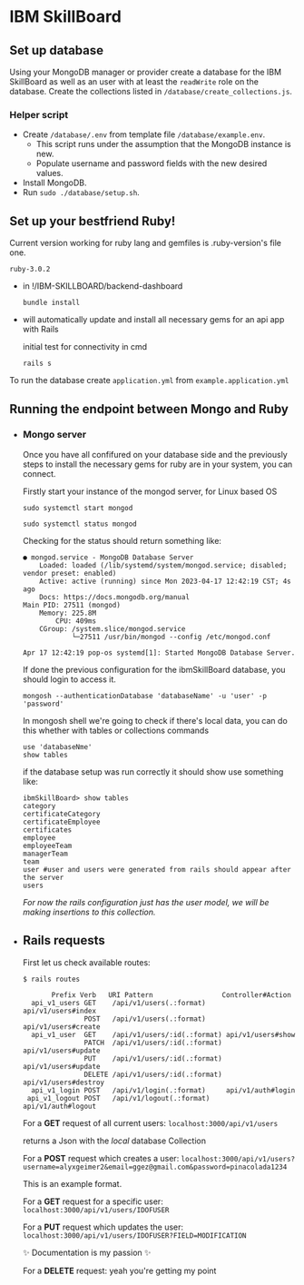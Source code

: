 # IBM SkillBoard

## Set up database

Using your MongoDB manager or provider create a database for the IBM SkillBoard as well as an user with at least the `readWrite` role on the database. Create the collections listed in `/database/create_collections.js`.

### Helper script

- Create `/database/.env` from template file `/database/example.env`.
    - This script runs under the assumption that the MongoDB instance is new.
    - Populate username and password fields with the new desired values.
- Install MongoDB.
- Run `sudo ./database/setup.sh`.

## Set up your bestfriend Ruby!
Current version working for ruby lang and gemfiles is .ruby-version's file one.

`ruby-3.0.2`

- in !/IBM-SKILLBOARD/backend-dashboard

    `bundle install` 


- will automatically update and install all necessary gems for an api app with Rails

    initial test for connectivity in cmd

    `rails s`

To run the database create `application.yml` from `example.application.yml`

## Running the endpoint between Mongo and Ruby
- ### Mongo server
    Once you have all confifured on your database side and the previously steps to install the necessary gems for ruby are in your system, you can connect.

    Firstly start your instance of the mongod server, for Linux based OS
    ```Shell
    sudo systemctl start mongod

    sudo systemctl status mongod
    ```
    Checking for the status should return something like:

    ```Shell
    ● mongod.service - MongoDB Database Server
        Loaded: loaded (/lib/systemd/system/mongod.service; disabled; vendor preset: enabled)
        Active: active (running) since Mon 2023-04-17 12:42:19 CST; 4s ago
        Docs: https://docs.mongodb.org/manual
    Main PID: 27511 (mongod)
        Memory: 225.8M
            CPU: 409ms
        CGroup: /system.slice/mongod.service
                └─27511 /usr/bin/mongod --config /etc/mongod.conf

    Apr 17 12:42:19 pop-os systemd[1]: Started MongoDB Database Server.
    ```
    If done the previous configuration for the ibmSkillBoard database, you should login to access it.

    ```Shell
    mongosh --authenticationDatabase 'databaseName' -u 'user' -p 'password'
    ```
    In mongosh shell we're going to check if there's local data, you can do this whether with tables or collections commands

    ```Shell
    use 'databaseNme'
    show tables
    ```
    if the database setup was run correctly it should show use something like:
    ```Shell
    ibmSkillBoard> show tables
    category
    certificateCategory
    certificateEmployee
    certificates
    employee
    employeeTeam
    managerTeam
    team
    user #user and users were generated from rails should appear after the server
    users
    ```
    *For now the rails configuration just has the user model, we will be making insertions to this collection.*
- ## Rails requests
  First let us check available routes:
  ```Shell
  $ rails routes

         Prefix Verb   URI Pattern                 Controller#Action
    api_v1_users GET    /api/v1/users(.:format)     api/v1/users#index
                 POST   /api/v1/users(.:format)     api/v1/users#create
    api_v1_user  GET    /api/v1/users/:id(.:format) api/v1/users#show
                 PATCH  /api/v1/users/:id(.:format) api/v1/users#update
                 PUT    /api/v1/users/:id(.:format) api/v1/users#update
                 DELETE /api/v1/users/:id(.:format) api/v1/users#destroy
    api_v1_login POST   /api/v1/login(.:format)     api/v1/auth#login
   api_v1_logout POST   /api/v1/logout(.:format)    api/v1/auth#logout
  ```
  For a **GET** request of all current users:
  `localhost:3000/api/v1/users`
  
  returns a Json with the *local* database Collection

    For a **POST** request which creates a user: `localhost:3000/api/v1/users?username=alyxgeimer2&email=ggez@gmail.com&password=pinacolada1234`
    
    This is an example format.

    For a **GET** request for a specific user: `localhost:3000/api/v1/users/IDOFUSER`

    For a **PUT** request which updates the user: `localhost:3000/api/v1/users/IDOFUSER?FIELD=MODIFICATION`

    ✨ Documentation is my passion ✨

    For a **DELETE** request: yeah you're getting my point
